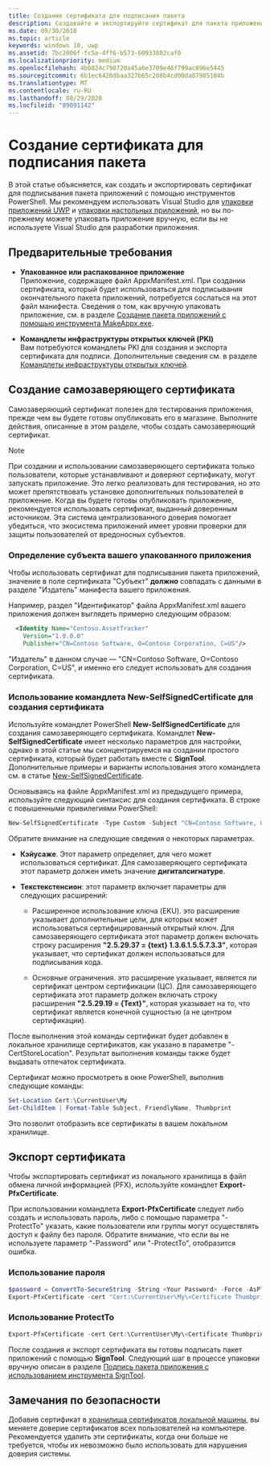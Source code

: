 ```yaml
---
title: Создание сертификата для подписания пакета
description: Создавайте и экспортируйте сертификат для пакета приложения, подписывая его с использованием инструментов PowerShell.
ms.date: 09/30/2018
ms.topic: article
keywords: windows 10, uwp
ms.assetid: 7bc2006f-fc5a-4ff6-b573-60933882caf8
ms.localizationpriority: medium
ms.openlocfilehash: 4b0824c798720a45a6e3709e46f799ac896e5445
ms.sourcegitcommit: 6b1ec6420dbaa327b65c208b4cd00da87985104b
ms.translationtype: MT
ms.contentlocale: ru-RU
ms.lasthandoff: 08/29/2020
ms.locfileid: "89091142"
---
```

# <a name="create-a-certificate-for-package-signing"></a>Создание сертификата для подписания пакета

В этой статье объясняется, как создать и экспортировать сертификат для подписывания пакета приложений с помощью инструментов PowerShell. Мы рекомендуем использовать Visual Studio для [упаковки приложений UWP](packaging-uwp-apps.md) и [упаковки настольных приложений](../desktop/desktop-to-uwp-packaging-dot-net.md), но вы по-прежнему можете упаковать приложение вручную, если вы не используете Visual Studio для разработки приложения.

## <a name="prerequisites"></a>Предварительные требования

- **Упакованное или распакованное приложение**  
Приложение, содержащее файл AppxManifest.xml. При создании сертификата, который будет использоваться для подписывания окончательного пакета приложений, потребуется сослаться на этот файл манифеста. Сведения о том, как вручную упаковать приложение, см. в разделе [Создание пакета приложений с помощью инструмента MakeAppx.exe](create-app-package-with-makeappx-tool.md).

- **Командлеты инфраструктуры открытых ключей (PKI)**  
Вам потребуются командлеты PKI для создания и экспорта сертификата для подписи. Дополнительные сведения см. в разделе [Командлеты инфраструктуры открытых ключей](/powershell/module/pkiclient/).

## <a name="create-a-self-signed-certificate"></a>Создание самозаверяющего сертификата

Самозаверяющий сертификат полезен для тестирования приложения, прежде чем вы будете готовы опубликовать его в магазине. Выполните действия, описанные в этом разделе, чтобы создать самозаверяющий сертификат.

> [!NOTE]
> При создании и использовании самозаверяющего сертификата только пользователи, которые устанавливают и доверяют сертификату, могут запускать приложение. Это легко реализовать для тестирования, но это может препятствовать установке дополнительных пользователей в приложение. Когда вы будете готовы опубликовать приложение, рекомендуется использовать сертификат, выданный доверенным источником. Эта система централизованного доверия помогает убедиться, что экосистема приложений имеет уровни проверки для защиты пользователей от вредоносных субъектов.

### <a name="determine-the-subject-of-your-packaged-app"></a>Определение субъекта вашего упакованного приложения  

Чтобы использовать сертификат для подписывания пакета приложений, значение в поле сертификата "Субъект" **должно** совпадать с данными в разделе "Издатель" манифеста вашего приложения.

Например, раздел "Идентификатор" файла AppxManifest.xml вашего приложения должен выглядеть примерно следующим образом:

```xml
  <Identity Name="Contoso.AssetTracker" 
    Version="1.0.0.0" 
    Publisher="CN=Contoso Software, O=Contoso Corporation, C=US"/>
```

"Издатель" в данном случае — "CN=Contoso Software, O=Contoso Corporation, C=US", и именно его следует использовать для создания сертификата.

### <a name="use-new-selfsignedcertificate-to-create-a-certificate"></a>Использование командлета **New-SelfSignedCertificate** для создания сертификата

Используйте командлет PowerShell **New-SelfSignedCertificate** для создания самозаверяющего сертификата. Командлет **New-SelfSignedCertificate** имеет несколько параметров для настройки, однако в этой статье мы сконцентрируемся на создании простого сертификата, который будет работать вместе с **SignTool**. Дополнительные примеры и варианты использования этого командлета см. в статье [New-SelfSignedCertificate](/powershell/module/pkiclient/New-SelfSignedCertificate).

Основываясь на файле AppxManifest.xml из предыдущего примера, используйте следующий синтаксис для создания сертификата. В строке с повышенными привилегиями PowerShell:

```powershell
New-SelfSignedCertificate -Type Custom -Subject "CN=Contoso Software, O=Contoso Corporation, C=US" -KeyUsage DigitalSignature -FriendlyName "Your friendly name goes here" -CertStoreLocation "Cert:\CurrentUser\My" -TextExtension @("2.5.29.37={text}1.3.6.1.5.5.7.3.3", "2.5.29.19={text}")
```

Обратите внимание на следующие сведения о некоторых параметрах.

- **Кэйусаже**. Этот параметр определяет, для чего может использоваться сертификат. Для самозаверяющего сертификата этот параметр должен иметь значение **дигиталсигнатуре**.

- **Текстекстенсион**: этот параметр включает параметры для следующих расширений:

  - Расширенное использование ключа (EKU). это расширение указывает дополнительные цели, для которых может использоваться сертифицированный открытый ключ. Для самозаверяющего сертификата этот параметр должен включать строку расширения **"2.5.29.37 = {text} 1.3.6.1.5.5.7.3.3"**, которая указывает, что сертификат должен использоваться для подписывания кода.

  - Основные ограничения. это расширение указывает, является ли сертификат центром сертификации (ЦС). Для самозаверяющего сертификата этот параметр должен включать строку расширения **"2.5.29.19 = {Text}"**, которая указывает на то, что сертификат является конечной сущностью (а не центром сертификации).

После выполнения этой команды сертификат будет добавлен в локальное хранилище сертификатов, как указано в параметре "-CertStoreLocation". Результат выполнения команды также будет выдавать отпечаток сертификата.  

Сертификат можно просмотреть в окне PowerShell, выполнив следующие команды:

```powershell
Set-Location Cert:\CurrentUser\My
Get-ChildItem | Format-Table Subject, FriendlyName, Thumbprint
```

Это позволит отобразить все сертификаты в вашем локальном хранилище.

## <a name="export-a-certificate"></a>Экспорт сертификата 

Чтобы экспортировать сертификат из локального хранилища в файл обмена личной информацией (PFX), используйте командлет **Export-PfxCertificate**.

При использовании командлета **Export-PfxCertificate** следует либо создать и использовать пароль, либо с помощью параметра "-ProtectTo" указать, какие пользователи или группы могут осуществлять доступ к файлу без пароля. Обратите внимание, что если вы не используете параметр "-Password" или "-ProtectTo", отобразится ошибка.

### <a name="password-usage"></a>Использование пароля

```powershell
$password = ConvertTo-SecureString -String <Your Password> -Force -AsPlainText 
Export-PfxCertificate -cert "Cert:\CurrentUser\My\<Certificate Thumbprint>" -FilePath <FilePath>.pfx -Password $password
```

### <a name="protectto-usage"></a>Использование ProtectTo

```powershell
Export-PfxCertificate -cert Cert:\CurrentUser\My\<Certificate Thumbprint> -FilePath <FilePath>.pfx -ProtectTo <Username or group name>
```

После создания и экспорт сертификата вы готовы подписать пакет приложений с помощью **SignTool**. Следующий шаг в процессе упаковки вручную описан в разделе [Подпись пакета приложения с использованием инструмента SignTool](sign-app-package-using-signtool.md).

## <a name="security-considerations"></a>Замечания по безопасности

Добавив сертификат в [хранилища сертификатов локальной машины](/windows-hardware/drivers/install/local-machine-and-current-user-certificate-stores), вы меняете доверие сертификатов всех пользователей на компьютере. Рекомендуется удалить эти сертификаты, когда они больше не требуется, чтобы их невозможно было использовать для нарушения доверия системы.